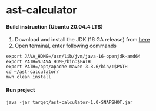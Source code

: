 # ast-calculator

#### Build instruction (Ubuntu 20.04.4 LTS)
1. Download and install the JDK (16 GA release) from [here](https://jdk.java.net/archive/) 
2. Open terminal, enter following commands
  ```
  export JAVA_HOME=/usr/lib/jvm/java-16-openjdk-amd64
  export PATH=$JAVA_HOME/bin:$PATH
  export PATH=/opt/apache-maven-3.8.6/bin/:$PATH
  cd ~/ast-calculator/
  mvn clean install
  ```
#### Run project 
```
java -jar target/ast-calculator-1.0-SNAPSHOT.jar
```
